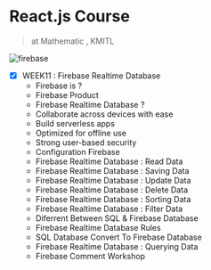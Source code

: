 # React.js Course
> at Mathematic , KMITL
 
![firebase](https://user-images.githubusercontent.com/25294734/36933212-ca1dfc88-1f07-11e8-92c9-74e420c9caf9.jpg)

- [x] WEEK11 : Firebase Realtime Database
  - Firebase is ?
  - Firebase Product
  - Firebase Realtime Database ?
  - Collaborate across devices with ease
  - Build serverless apps
  - Optimized for offline use
  - Strong user-based security
  - Configuration Firebase
  - Firebase Realtime Database : Read Data
  - Firebase Realtime Database : Saving Data
  - Firebase Realtime Database : Update Data
  - Firebase Realtime Database : Delete Data
  - Firebase Realtime Database : Sorting Data
  - Firebase Realtime Database : Filter Data
  - Diferrent Between SQL & Firebase Database
  - Firebase Realtime Database Rules
  - SQL Database Convert To Firebase Database
  - Firebase Realtime Database : Querying Data
  - Firebase Comment Workshop

